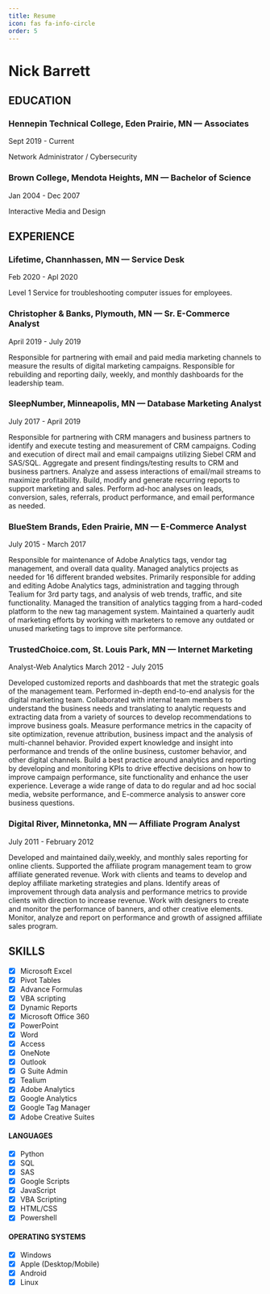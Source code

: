 ```yaml
---
title: Resume
icon: fas fa-info-circle
order: 5
---
```


# Nick Barrett

## EDUCATION
### Hennepin Technical College, Eden Prairie, MN — Associates
Sept 2019 - Current

Network Administrator / Cybersecurity

### Brown College, Mendota Heights, MN — Bachelor of Science
Jan 2004 - Dec 2007

Interactive Media and Design

## EXPERIENCE
### Lifetime, Channhassen, MN — Service Desk
Feb 2020 - Apl 2020

Level 1 Service for troubleshooting computer issues for employees.

### Christopher & Banks, Plymouth, MN — Sr. E-Commerce Analyst
April 2019 - July 2019

Responsible for partnering with email and paid media marketing channels to measure the results of digital marketing campaigns. Responsible for rebuilding and reporting daily, weekly, and monthly dashboards for the leadership team.

### SleepNumber, Minneapolis, MN — Database Marketing Analyst
July 2017 - April 2019

Responsible for partnering with CRM managers and business partners to identify and execute testing and measurement of CRM campaigns. Coding and execution of direct mail and email campaigns utilizing Siebel CRM and SAS/SQL. Aggregate and present findings/testing results to CRM and business partners. Analyze and assess interactions of email/mail streams to maximize profitability. Build, modify and generate recurring reports to support marketing and sales. Perform ad-hoc analyses on leads, conversion, sales, referrals, product performance, and email performance as needed.

### BlueStem Brands, Eden Prairie, MN — E-Commerce Analyst
July 2015 - March 2017

Responsible for maintenance of Adobe Analytics tags, vendor tag management, and overall data quality. Managed analytics projects as needed for 16 different branded websites. Primarily responsible for adding and editing Adobe Analytics tags, administration and tagging through Tealium for 3rd party tags, and analysis of web trends, traffic, and site functionality. Managed the transition of analytics tagging from a hard-coded platform to the new tag management system. Maintained a quarterly audit of marketing efforts by working with marketers to remove any outdated or unused marketing tags to improve site performance.

### TrustedChoice.com, St. Louis Park, MN — Internet Marketing
Analyst-Web Analytics
March 2012 - July 2015

Developed customized reports and dashboards that met the strategic goals of the management team. Performed in-depth end-to-end analysis for the digital marketing team. Collaborated with internal team members to understand the business needs and translating to analytic requests and extracting data from a variety of sources to develop recommendations to improve business goals. Measure performance metrics in the capacity of site optimization, revenue attribution, business impact and the analysis of multi-channel behavior. Provided expert knowledge and insight into performance and trends of the online business, customer behavior, and other digital channels. Build a best practice around analytics and reporting by developing and monitoring KPIs to drive effective decisions on how to improve campaign performance, site functionality and enhance the user experience. Leverage a wide range of data to do regular and ad hoc social media, website performance, and E-commerce analysis to answer core business questions.

### Digital River, Minnetonka, MN — Affiliate Program Analyst
July 2011 - February 2012

Developed and maintained daily,weekly, and monthly sales reporting for online clients. Supported the affiliate program management team to grow affiliate generated revenue. Work with clients and teams to develop and deploy affiliate marketing strategies and plans. Identify areas of improvement through data analysis and performance metrics to provide clients with direction to increase revenue. Work with designers to create and monitor the performance of banners, and other creative elements. Monitor, analyze and report on performance and growth of assigned affiliate sales program.

## SKILLS
 - [x] Microsoft Excel
 - [x] Pivot Tables
 - [x] Advance Formulas
 - [x] VBA scripting
 - [x] Dynamic Reports
 - [x] Microsoft Office 360
 - [x] PowerPoint
 - [x] Word
 - [x] Access
 - [x] OneNote
 - [x] Outlook
 - [x] G Suite Admin
 - [x] Tealium
 - [x] Adobe Analytics
 - [x] Google Analytics
 - [x] Google Tag Manager
 - [x] Adobe Creative Suites
#### LANGUAGES
 - [x] Python
 - [x] SQL
 - [x] SAS
 - [x] Google Scripts
 - [x] JavaScript
 - [x] VBA Scripting
 - [x] HTML/CSS
 - [x] Powershell
#### OPERATING SYSTEMS
 - [x] Windows
 - [x] Apple (Desktop/Mobile)
 - [x] Android
 - [x] Linux
